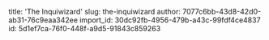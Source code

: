 title: 'The Inquiwizard'
slug: the-inquiwizard
author: 7077c6bb-43d8-42d0-ab31-76c9eaa342ee
import_id: 30dc92fb-4956-479b-a43c-99fdf4ce4837
id: 5d1ef7ca-76f0-448f-a9d5-91843c859263
